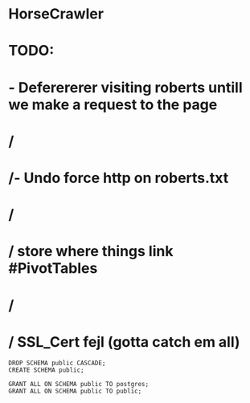 # HorseCrawler


# TODO:
# - Deferererer visiting roberts untill we make a request to the page
# 
#   /
# \/- Undo force http on roberts.txt
# 
#   /
# \/ store where things link #PivotTables
# 
#   /
# \/ SSL_Cert fejl (gotta catch em all)

``` 
DROP SCHEMA public CASCADE;
CREATE SCHEMA public;

GRANT ALL ON SCHEMA public TO postgres;
GRANT ALL ON SCHEMA public TO public;
```